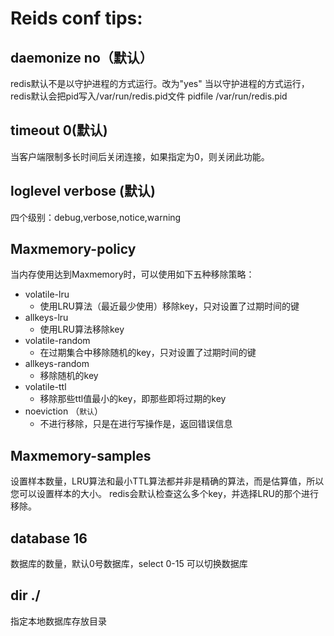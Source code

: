 # Reids conf tips:

## daemonize no（默认）
redis默认不是以守护进程的方式运行。改为"yes"
当以守护进程的方式运行，redis默认会把pid写入/var/run/redis.pid文件
pidfile /var/run/redis.pid

## timeout 0(默认)
当客户端限制多长时间后关闭连接，如果指定为0，则关闭此功能。

## loglevel verbose (默认)
四个级别：debug,verbose,notice,warning

## Maxmemory-policy
当内存使用达到Maxmemory时，可以使用如下五种移除策略：
- volatile-lru
  - 使用LRU算法（最近最少使用）移除key，只对设置了过期时间的键
- allkeys-lru
  - 使用LRU算法移除key
- volatile-random
  - 在过期集合中移除随机的key，只对设置了过期时间的键
- allkeys-random
  - 移除随机的key
- volatile-ttl
  - 移除那些ttl值最小的key，即那些即将过期的key
- noeviction （`默认`）
  - 不进行移除，只是在进行写操作是，返回错误信息

## Maxmemory-samples
设置样本数量，LRU算法和最小TTL算法都并非是精确的算法，而是估算值，所以您可以设置样本的大小。
redis会默认检查这么多个key，并选择LRU的那个进行移除。

## database 16 
数据库的数量，默认0号数据库，select 0-15 可以切换数据库

## dir ./
指定本地数据库存放目录

